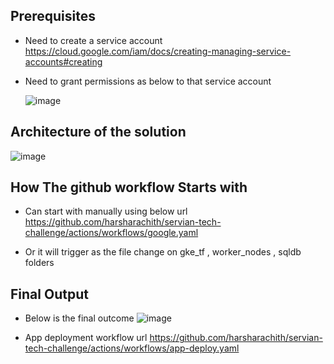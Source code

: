 

## Prerequisites 
- Need to create a service account
https://cloud.google.com/iam/docs/creating-managing-service-accounts#creating
- Need to grant permissions as below to that service account 

  ![image](https://user-images.githubusercontent.com/26404622/173893551-7868b24d-fece-4675-b9a5-cce38580e9a7.png)


## Architecture of the solution

![image](https://user-images.githubusercontent.com/26404622/173892585-b1efadd0-084c-40eb-8b6a-ea5fabd686c9.png)

## How The github workflow Starts with
- Can start with manually using below url 
https://github.com/harsharachith/servian-tech-challenge/actions/workflows/google.yaml

- Or it will trigger as the file change on gke_tf , worker_nodes , sqldb folders 

## Final Output

- Below is the final outcome 
![image](https://user-images.githubusercontent.com/26404622/173899225-3f23fea9-d942-42c8-8dc1-1eceb352a881.png)

- App deployment workflow url 
https://github.com/harsharachith/servian-tech-challenge/actions/workflows/app-deploy.yaml


